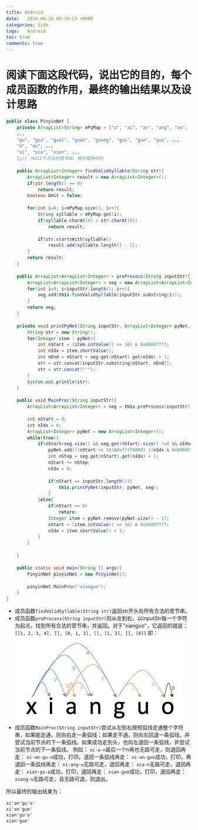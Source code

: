```yaml
---
title: Android
date:   2016-08-26 09:39:23 +0800
categories: tidb
tags:   Android
toc: true
comments: true
---
```

# 阅读下面这段代码，说出它的目的，每个成员函数的作用，最终的输出结果以及设计思路

``` java
public class PinyinNet {
    private ArrayList<String> mPyMap = ["a", "ai", "an", "ang", "ao",
    ...
    "gu", "gua", "guai", "guan", "guang", "gui", "gun", "guo", ...
    "o", "ou", ...
    "xi", "xia", "xian", ...
    ];// 共412个合法的音节串，按字母序排列

    public ArrayList<Integer> findValidSyllable(String str){
        ArrayList<Integer> result = new ArrayList<Integer>();
        if(str.length() == 0)
            return result;
        boolean bHit = false;

        for(int i=0; i<mPyMap.size(); i++){
            String syllable = mPyMap.get(i);
            if(syllable.charAt(0) > str.charAt(0))
                return result;
            
            if(str.startsWith(syllable))
                result.add(syllable.length() - 1);
        }
        return result;
    }

    public ArrayList<ArrayList<Integer> > preProcess(String inputStr){
        ArrayList<ArrayList<Integer> > seg = new ArrayList<ArrayList<Integer> >();
        for(int i=0; i<inputStr.length(); i++){
            seg.add(this.findValidSyllable(inputStr.substring(i)));
        }
        return seg;
    }

    private void printPyNet(String inputStr, ArrayList<Integer> pyNet, ArrayList<ArrayList<Integer> > seg){
        String str = new String();
        for(Integer item : pyNet){
            int nStart = (item.intValue() >> 16) & 0x0000ffff;
            int nIdx = item.shortValue();
            int nEnd = nStart + seg.get(nStart).get(nIdx) + 1;
            str = str.concat(inputStr.substring(nStart, nEnd));
            str = str.concat("'");
        }
        System.out.println(str);
    }

    public void MainProc(String inputStr){
        ArrayList<ArrayList<Integer> > seg = this.preProcess(inputStr);

        int nStart = 0;
        int nIdx = 0;
        ArrayList<Integer> pyNet = new ArrayList<Integer>();
        while(true){
            if(nStart<seg.size() && seg.get(nStart).size() !=0 && nIdx<seg.get(nStart).size()){
                pyNet.add(((nStart << 16)&0xffff0000) |(nIdx & 0x0000ffff));
                int nStep = seg.get(nStart).get(nIdx) + 1;
                nStart += nStep;
                nIdx = 0;

                if(nStart == inputStr.length()){
                    this.printPyNet(inputStr, pyNet, seg);
                }
            }else{
                if(nStart == 0)
                    return;
                Integer item = pyNet.remove(pyNet.size() - 1);
                nStart = (item.intValue() >> 16) & 0x0000ffff;
                nIdx = item.shortValue() + 1;
            }
        }

    }

    public static void main(String [] args){        
        PinyinNet pinyinNet = new PinyinNet();

        pinyinNet.MainProc("xianguo");
    }
}
```
* 成员函数`findValidSyllable(String str)`返回str开头处所有合法的音节串。
* 成员函数`preProcess(String inputStr)`则从左到右，以inputStr每一个字符为起点，找到所有合法的音节串，并返回。对于"xianguo"，它返回的就是：
`[[1, 2, 3, 4], [], [0, 1, 2], [], [1, 2], [], [0]]`
即：
![以每个字符为起点，所有合法音节串的长度](16Android/img01.png)
* 成员函数`MainProc(String inputStr)`尝试从左到右按照弧线走通整个字符串，如果能走通，则向右走一条弧线；如果走不通，则向左回退一条弧线，并尝试当前节点的下一条弧线。如果成功走到头，也向左退回一条弧线，并尝试当前节点的下一条弧线。
例如：
`xi-a-n`最后一个n再也无路可走，则退回再走：
`xi-an-gu-o`成功，打印。退回一条弧线再走：
`xi-an-guo`成功，打印，再退回一条弧线再走：
`xi-ang-u`无路可走，退回再走：
`xia-n`无路可走，退回再走：
`xian-gu-o`成功，打印，退回再走：
`xian-guo`成功，打印，退回再走：
`xiang-u`无路可走，且无路可退，则退出。

所以最终的输出结果为：
```
xi'an'gu'o'
xi'an'guo'
xian'gu'o'
xian'guo'
```
